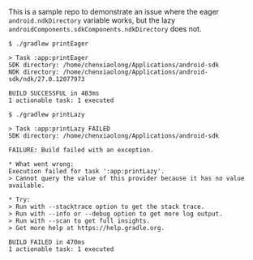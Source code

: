 This is a sample repo to demonstrate an issue where the eager `android.ndkDirectory` variable works, but the lazy `androidComponents.sdkComponents.ndkDirectory` does not.

```
$ ./gradlew printEager

> Task :app:printEager
SDK directory: /home/chenxiaolong/Applications/android-sdk
NDK directory: /home/chenxiaolong/Applications/android-sdk/ndk/27.0.12077973

BUILD SUCCESSFUL in 483ms
1 actionable task: 1 executed
```

```
$ ./gradlew printLazy

> Task :app:printLazy FAILED
SDK directory: /home/chenxiaolong/Applications/android-sdk

FAILURE: Build failed with an exception.

* What went wrong:
Execution failed for task ':app:printLazy'.
> Cannot query the value of this provider because it has no value available.

* Try:
> Run with --stacktrace option to get the stack trace.
> Run with --info or --debug option to get more log output.
> Run with --scan to get full insights.
> Get more help at https://help.gradle.org.

BUILD FAILED in 470ms
1 actionable task: 1 executed
```
